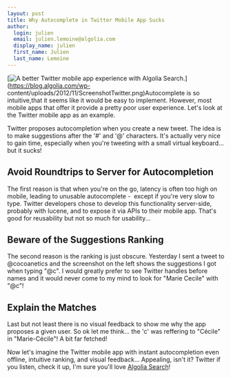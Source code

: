 ```yaml
---
layout: post
title: Why Autocomplete in Twitter Mobile App Sucks
author:
  login: julien
  email: julien.lemoine@algolia.com
  display_name: julien
  first_name: Julien
  last_name: Lemoine
---
```


[![A better Twitter mobile app experience with Algolia
Search.](assets/ScreenshotTwitter.png)](https://blog.algolia.com/wp-
content/uploads/2012/11/ScreenshotTwitter.png)Autocomplete is so
intuitive,that it seems like it would be easy to implement. However, most
mobile apps that offer it provide a pretty poor user experience. Let's look at
the Twitter mobile app as an example.

Twitter proposes autocompletion when you create a new tweet. The idea is to
make suggestions after the '#' and '@' characters. It's actually very nice to
gain time, especially when you're tweeting with a small virtual keyboard...
but it sucks!

## Avoid Roundtrips to Server for Autocompletion

The first reason is that when you're on the go, latency is often too high on
mobile, leading to unusable autocomplete -  except if you're very slow to
type. Twitter developers chose to develop this functionality server-side,
probably with lucene, and to expose it via APIs to their mobile app. That's
good for reusability but not so much for usability...

## Beware of the Suggestions Ranking

The second reason is the ranking is just obscure. Yesterday I sent a tweet to
@cocoanetics and the screenshot on the left shows the suggestions I got when
typing "@c". I would greatly prefer to see Twitter handles before names and it
would never come to my mind to look for "Marie Cecile" with "@c"!

## Explain the Matches

Last but not least there is no visual feedback to show me why the app proposes
a given user. So ok let me think... the 'c' was reffering to "Cécile" in
"Marie-Cécile"! A bit far fetched!

Now let's imagine the Twitter mobile app with instant autocompletion even
offline, intuitive ranking, and visual feedback... Appealing, isn't it?
Twitter if you listen, check it up, I'm sure you'll love [Algolia
Search](http://www.algolia.com/product/)!

